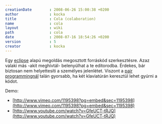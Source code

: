 ```yaml
---
creationDate        : 2008-06-26 15:00:38 +0200 
author              : kocka 
title               : Cola (colaboration) 
name                : cola 
layout              : wiki 
path                : cola 
date                : 2008-07-16 18:54:26 +0200 
version             : 5 
creator             : kocka 
---
```

Egy [eclipse](Eclipse.html) alapú megoldás megosztott forráskód szerkesztésre. Azaz valaki más -akit meghívtál- belenyúlhat a te editorodba. Érdekes, bár biztosan nem helyettesíti a személyes jelenlétet. Viszont a [pair programmingnál](pair%20programming.html) talán gyorsabb, ha két klaviatúrán keresztül lehet gyúrni a kódot.

Demo: 

*   [http://www.vimeo.com/1195398?pg=embed&sec=1195398](http://www.vimeo.com/1195398?pg=embed&sec=1195398)
*   [http://www.youtube.com/watch?v=GfeUCT-tRJQ](http://www.youtube.com/watch?v=GfeUCT-tRJQ)
